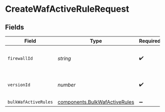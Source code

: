 # CreateWafActiveRuleRequest


## Fields

| Field                                                                      | Type                                                                       | Required                                                                   | Description                                                                | Example                                                                    |
| -------------------------------------------------------------------------- | -------------------------------------------------------------------------- | -------------------------------------------------------------------------- | -------------------------------------------------------------------------- | -------------------------------------------------------------------------- |
| `firewallId`                                                               | *string*                                                                   | :heavy_check_mark:                                                         | Alphanumeric string identifying a WAF Firewall.                            | fW7g2uUGZzb2W9Euo4Mo0r                                                     |
| `versionId`                                                                | *number*                                                                   | :heavy_check_mark:                                                         | Integer identifying a service version.                                     | 1                                                                          |
| `bulkWafActiveRules`                                                       | [components.BulkWafActiveRules](../../models/shared/bulkwafactiverules.md) | :heavy_minus_sign:                                                         | N/A                                                                        |                                                                            |